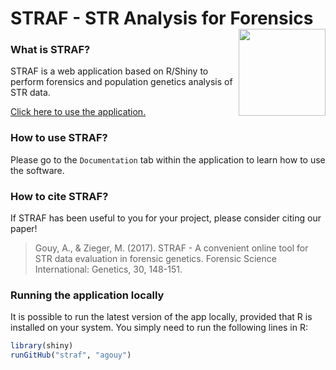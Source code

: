 # STRAF - STR Analysis for Forensics <a href='http://straf-app.com'><img src='inst7application/www/STRAF_logo.png' align="right" height="139" /></a>

### What is STRAF?

STRAF is a web application based on R/Shiny to perform forensics and population genetics analysis of STR data.

[Click here to use the application.](https://straf.fr)

### How to use STRAF?

Please go to the `Documentation` tab within the application to learn how to use the software.

### How to cite STRAF?

If STRAF has been useful to you for your project, please consider citing our paper!

> Gouy, A., & Zieger, M. (2017). STRAF - A convenient online tool for STR data evaluation in forensic genetics. Forensic Science International: Genetics, 30, 148-151.

### Running the application locally

It is possible to run the latest version of the app locally, provided that R is installed on your system. You simply need to run the following lines in R:

```R
library(shiny)
runGitHub("straf", "agouy")
```
